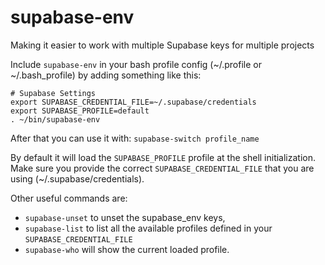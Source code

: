 # supabase-env
Making it easier to work with multiple Supabase keys for multiple projects

Include `supabase-env` in your bash profile config (~/.profile or ~/.bash_profile) by adding something like this:

```
# Supabase Settings
export SUPABASE_CREDENTIAL_FILE=~/.supabase/credentials
export SUPABASE_PROFILE=default
. ~/bin/supabase-env
```

After that you can use it with: `supabase-switch profile_name`

By default it will load the `SUPABASE_PROFILE` profile at the shell initialization. Make sure you provide the correct `SUPABASE_CREDENTIAL_FILE` that you are using (~/.supabase/credentials).

Other useful commands are: 
 * `supabase-unset` to unset the supabase_env keys, 
 * `supabase-list` to list all the available profiles defined in your `SUPABASE_CREDENTIAL_FILE`
 * `supabase-who` will show the current loaded profile.